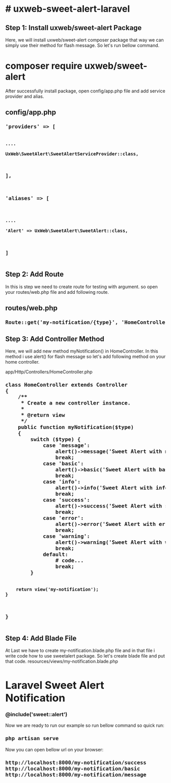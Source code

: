<h1># uxweb-sweet-alert-laravel</h1>
<h2>Step 1: Install uxweb/sweet-alert Package</h2>

Here, we will install uxweb/sweet-alert composer package that way we can simply use their method for flash message. So let's run bellow command.

<h1>composer require uxweb/sweet-alert</h1>

After successfully install package, open config/app.php file and add service provider and alias.

<h2>config/app.php</h2>

<h3><pre>'providers' => [

	....

	UxWeb\SweetAlert\SweetAlertServiceProvider::class,

],

'aliases' => [

	....

	'Alert' => UxWeb\SweetAlert\SweetAlert::class,

]</pre>
</h3>

<h2>Step 2: Add Route</h2>

In this is step we need to create route for testing with argument. so open your routes/web.php file and add following route.

<h2>routes/web.php</h2>

<h3><pre>Route::get('my-notification/{type}', 'HomeController@myNotification');</pre></h3>

<h2>Step 3: Add Controller Method</h2>

Here, we will add new method myNotification() in HomeController. In this method i use alert() for flash message so let's add following method on your home controller.

app/Http/Controllers/HomeController.php
<h3><pre>
class HomeController extends Controller
{
    /**
     * Create a new controller instance.
     *
     * @return view
     */
    public function myNotification($type)
    {
        switch ($type) {
            case 'message':
                alert()->message('Sweet Alert with message.');
                break;
            case 'basic':
                alert()->basic('Sweet Alert with basic.','Basic');
                break;
            case 'info':
                alert()->info('Sweet Alert with info.');
                break;
            case 'success':
                alert()->success('Sweet Alert with success.','Welcome to ItSolutionStuff.com')->autoclose(3500);
                break;
            case 'error':
                alert()->error('Sweet Alert with error.');
                break;
            case 'warning':
                alert()->warning('Sweet Alert with warning.');
                break;
            default:
                # code...
                break;
        }


        return view('my-notification');
    }
}</pre></h3>


<h2>
Step 4: Add Blade File
</h2>
At Last we have to create my-notification.blade.php file and in that file i write code how to use sweetalert package. So let's create blade file and put that code.
resources/views/my-notification.blade.php
<h3><doc>


<!DOCTYPE html>
<html>
<head>
	<title>Laravel Sweet Alert Notification</title>
	<link rel="stylesheet" href="http://demo.itsolutionstuff.com/plugin/bootstrap-3.min.css">
	<script src="http://demo.itsolutionstuff.com/plugin/jquery.js"></script>
	<link rel="stylesheet" href="https://cdnjs.cloudflare.com/ajax/libs/sweetalert/1.1.3/sweetalert.min.css" />
	<script src="https://cdnjs.cloudflare.com/ajax/libs/sweetalert/1.1.3/sweetalert.min.js"></script>
</head>
<body>


<h1 class="text-center">Laravel Sweet Alert Notification</h1>
@include('sweet::alert')


</body>
</html></doc>
</h3>

Now we are ready to run our example so run bellow command so quick run:

<h3><pre>php artisan serve</pre></h3>

Now you can open bellow url on your browser:

<h3><pre>
http://localhost:8000/my-notification/success
http://localhost:8000/my-notification/basic
http://localhost:8000/my-notification/message
</pre>
</h3>

